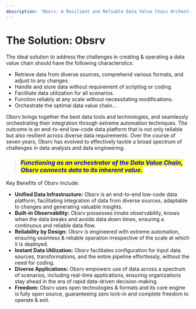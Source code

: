 ```yaml
---
description: 'Obsrv: A Resilient and Reliable Data Value Chain Orchestrator'
---
```


# The Solution: Obsrv

The ideal solution to address the challenges in creating & operating a data value chain should have the following characterstics:

* Retrieve data from diverse sources, comprehend various formats, and adjust to any changes.
* Handle and store data without requirement of scripting or coding.
* Facilitate data utilization for all scenarios.
* Function reliably at any scale without necessitating modifications.
* Orchestrate the optimal data value chain...

Obsrv brings together the best data tools and technologies, and seamlessly orchestrating their integration through extreme automation techniques. The outcome is an end-to-end low-code data platform that is not only reliable but also resilient across diverse data requirements. Over the course of seven years, Obsrv has evolved to effectively tackle a broad spectrum of challenges in data analysis and data engineering.

> ### _<mark style="color:blue;">Functioning as an orchestrator of the Data Value Chain, Obsrv connects data to its inherent value.</mark>_

Key Benefits of Obsrv include:

* **Unified Data Infrastructure:** Obsrv is an end-to-end low-code data platform, facilitating integration of data from diverse sources, adaptable to changes and generating valuable insights.
* **Built-in Observability:** Obsrv possesses innate observability, knows when the data breaks and avoids data down times, ensuring a continuous and reliable data flow.
* **Reliability by Design:** Obsrv is engineered with extreme automation, ensuring seamless & reliable operation irrespective of the scale at which it is deployed.
* **Instant Data Utilization:** Obsrv facilitates configuration for input data sources, transformations, and the entire pipeline effortlessly, without the need for coding.
* **Diverse Applications:** Obsrv empowers use of data across a spectrum of scenarios, including real-time applications, ensuring organizations stay ahead in the era of rapid data-driven decision-making.
* **Freedom:** Obsrv uses open technologies & formats and its core engine is fully open source, guaranteeing zero lock-in and complete freedom to operate & exit.
